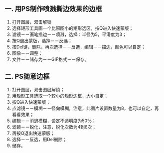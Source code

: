 一. 用PS制作喷溅撕边效果的边框
--------------------------------
1. 打开图层，双击解锁
2. 选择矩形工具画一个比原图小的矩形选区，按Q进入快速蒙版；
3. 滤镜－－画笔描边－－喷溅，选择：半径为5，平滑度为3；
4. 按Q退出蒙版，选择－－反选；
5. 按Del键，删除，再次选择－－反选，编辑－－描边，颜色可以自定；
6. 图像－－调整；
7. 文件－－储存为－－GIF格式－－保存。

二. PS随意边框
----------------------------------------
1. 打开图层，双击图层解锁；
2. 用矩形工具选取一个较小的矩形边框，大小自定；
3. 按Q进入快速蒙版；
4. 点滤镜－－模糊－－径向模糊，注意，此图片设置数量为8，也可以自定，再看看效果；
5. 编辑－－消退模糊，设定不透明度为50％；
6. 滤镜－－锐化，注意，锐化次数为4到6次；
7. 再按Q退出快速蒙版；
8. 选择－－反选，用Del删除；
9. 储存。
